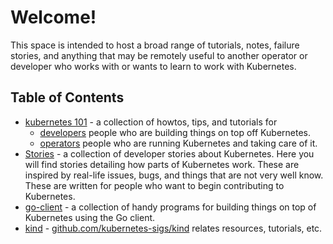 # Welcome!

This space is intended to host a broad range of tutorials, notes, failure
stories, and anything that may be remotely useful to another operator or
developer who works with or wants to learn to work with Kubernetes.

## Table of Contents
* [kubernetes 101](./kubernetes-101) - a collection of howtos, tips, and
  tutorials for
  * [developers](./kubernetes-101/developers) people who are building things on
    top off Kubernetes.
  * [operators](./kubernetes-101/operators) people who are running Kubernetes
    and taking care of it.
* [Stories](./stories/) - a collection of developer stories about Kubernetes.
  Here you will find stories detailing how parts of Kubernetes work. These are
  inspired by real-life issues, bugs, and things that are not very well know.
  These are written for people who want to begin contributing to Kubernetes.
* [go-client](./go-client/) - a collection of handy programs for building
  things on top of Kubernetes using the Go client.
* [kind](./kind/) - [github.com/kubernetes-sigs/kind] relates resources,
  tutorials, etc.


[github.com/kubernetes-sigs/kind]: https://github.com/kubernetes-sigs/kind
